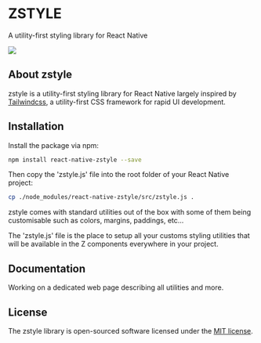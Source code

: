 # ZSTYLE
A utility-first styling library for React Native

<a href="https://img.shields.io/badge/build-alpha-green.svg"><img src="https://img.shields.io/badge/build-alpha-green.svg"></a>

## About zstyle

zstyle is a utility-first styling library for React Native largely inspired by [Tailwindcss](https://tailwindcss.com/), a utility-first CSS framework for rapid UI development.

## Installation

Install the package via npm:
```bash
npm install react-native-zstyle --save
```

Then copy the 'zstyle.js' file into the root folder of your React Native project:

```bash
cp ./node_modules/react-native-zstyle/src/zstyle.js .
```

zstyle comes with standard utilities out of the box with some of them being customisable such as colors, margins, paddings, etc... 

The 'zstyle.js' file is the place to setup all your customs styling utilities that will be available in the Z components everywhere in your project.

## Documentation

Working on a dedicated web page describing all utilities and more.

## License

The zstyle library is open-sourced software licensed under the [MIT license](https://opensource.org/licenses/MIT).